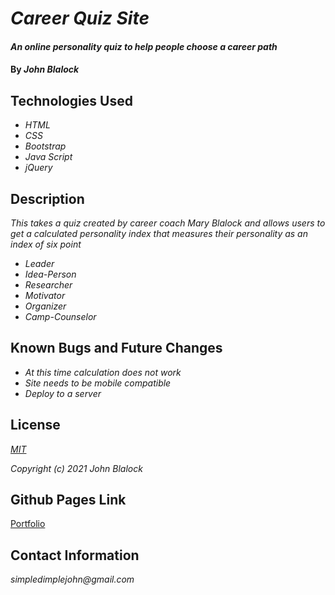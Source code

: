 # _Career Quiz Site_

#### _An online personality quiz to help people choose a career path_

#### By _**John Blalock**_

## Technologies Used

* _HTML_
* _CSS_
* _Bootstrap_
* _Java Script_
* _jQuery_

## Description

_This takes a quiz created by career coach Mary Blalock and allows users to get a calculated personality index that measures their personality as an index of six point_

* _Leader_
* _Idea-Person_
* _Researcher_
* _Motivator_
* _Organizer_
* _Camp-Counselor_


## Known Bugs and Future Changes

* _At this time calculation does not work_
* _Site needs to be mobile compatible_
* _Deploy to a server_


## License

_[MIT](https://opensource.org/licenses/MIT)_

_Copyright (c) 2021 John Blalock_

## Github Pages Link

[Portfolio](https://simpledimplejohn.github.io/Career-Quiz/)

## Contact Information

_simpledimplejohn@gmail.com_